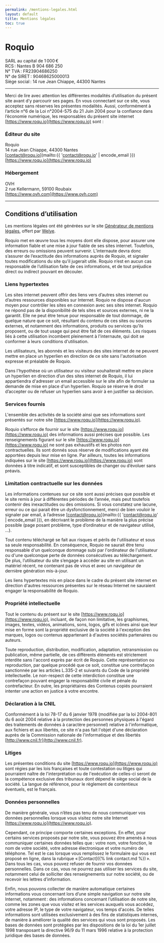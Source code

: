 ```yaml
---
permalink: /mentions-legales.html
layout: default
title: Mentions légales
toc: true
---
```


# Roquio
SARL au capital de 1 000 €\
RCS : Nantes B 904 686 250\
N° TVA : FR23904686250\
N° de SIRET : 90468625000013\
Siège social : 14 rue Jean Chiappe, 44300 Nantes

---

Merci de lire avec attention les différentes modalités d’utilisation du présent site avant d’y parcourir ses pages.
En vous connectant sur ce site, vous acceptez sans réserves les présentes modalités.
Aussi, conformément à l’article n°6 de la Loi n°2004-575 du 21 Juin 2004 pour la confiance dans l’économie numérique, les responsables du présent site internet [https://www.roqu.io](https://www.roqu.io) sont :

### Éditeur du site
Roquio\
14 rue Jean Chiappe, 44300 Nantes\
[contact@roqu.io](mailto:{{ 'contact@roqu.io' | encode_email }})\
[https://www.roqu.io](https://www.roqu.io)

### Hébergement
OVH\
2 rue Kellermann, 59100 Roubaix\
[https://www.ovh.com](https://www.ovh.com)

---

## Conditions d’utilisation
Les mentions légales ont été générées sur le site [Générateur de mentions légales](http://www.generateur-de-mentions-legales.com), offert par [Welye](http://welye.com).

Roquio met en œuvre tous les moyens dont elle dispose, pour assurer une information fiable et une mise à jour fiable de ses sites internet.
Toutefois, des erreurs ou omissions peuvent survenir.
L’internaute devra donc s’assurer de l’exactitude des informations auprès de Roquio, et signaler toutes modifications du site qu’il jugerait utile. 
Roquio n’est en aucun cas responsable de l’utilisation faite de ces informations, et de tout préjudice direct ou indirect pouvant en découler.

### Liens hypertextes
Les sites internet peuvent offrir des liens vers d’autres sites internet ou d’autres ressources disponibles sur Internet.
Roquio ne dispose d'aucun moyen pour contrôler les sites en connexion avec ses sites internet. 
Roquio ne répond pas de la disponibilité de tels sites et sources externes, ni ne la garantit.
Elle ne peut être tenue pour responsable de tout dommage, de quelque nature que ce soit, résultant du contenu de ces sites ou sources externes, et notamment des informations, produits ou services qu’ils proposent, ou de tout usage qui peut être fait de ces éléments.
Les risques liés à cette utilisation incombent pleinement à l'internaute, qui doit se conformer à leurs conditions d'utilisation.

Les utilisateurs, les abonnés et les visiteurs des sites internet de ne peuvent mettre en place un hyperlien en direction de ce site sans l'autorisation expresse et préalable de Roquio.

Dans l'hypothèse où un utilisateur ou visiteur souhaiterait mettre en place un hyperlien en direction d’un des sites internet de Roquio, il lui appartiendra d'adresser un email accessible sur le site afin de formuler sa demande de mise en place d'un hyperlien.
Roquio se réserve le droit d’accepter ou de refuser un hyperlien sans avoir à en justifier sa décision.

### Services fournis
L'ensemble des activités de la société ainsi que ses informations sont présentés sur notre site [https://www.roqu.io](https://www.roqu.io).

Roquio s’efforce de fournir sur le site [https://www.roqu.io](https://www.roqu.io) des informations aussi précises que possible.
Les renseignements figurant sur le site [https://www.roqu.io](https://www.roqu.io) ne sont pas exhaustifs et les photos non contractuelles.
Ils sont donnés sous réserve de modifications ayant été apportées depuis leur mise en ligne.
Par ailleurs, toutes les informations indiquées sur le site [https://www.roqu.io](https://www.roqu.io) sont données à titre indicatif, et sont susceptibles de changer ou d’évoluer sans préavis.

### Limitation contractuelle sur les données
Les informations contenues sur ce site sont aussi précises que possible et le site remis à jour à différentes périodes de l’année, mais peut toutefois contenir des inexactitudes ou des omissions.
Si vous constatez une lacune, erreur ou ce qui parait être un dysfonctionnement, merci de bien vouloir le signaler par email, à l’adresse [contact@roqu.io](mailto:{{ 'contact@roqu.io' | encode_email }}), en décrivant le problème de la manière la plus précise possible (page posant problème, type d’ordinateur et de navigateur utilisé, …).

Tout contenu téléchargé se fait aux risques et périls de l'utilisateur et sous sa seule responsabilité.
En conséquence, Roquio ne saurait être tenu responsable d'un quelconque dommage subi par l'ordinateur de l'utilisateur ou d'une quelconque perte de données consécutives au téléchargement. 
De plus, l’utilisateur du site s’engage à accéder au site en utilisant un matériel récent, ne contenant pas de virus et avec un navigateur de dernière génération mis-à-jour.

Les liens hypertextes mis en place dans le cadre du présent site internet en direction d'autres ressources présentes sur le réseau Internet ne sauraient engager la responsabilité de Roquio.

### Propriété intellectuelle
Tout le contenu du présent sur le site [https://www.roqu.io](https://www.roqu.io), incluant, de façon non limitative, les graphismes, images, textes, vidéos, animations, sons, logos, gifs et icônes ainsi que leur mise en forme sont la propriété exclusive de la société à l'exception des marques, logos ou contenus appartenant à d'autres sociétés partenaires ou auteurs.

Toute reproduction, distribution, modification, adaptation, retransmission ou publication, même partielle, de ces différents éléments est strictement interdite sans l'accord exprès par écrit de Roquio.
Cette représentation ou reproduction, par quelque procédé que ce soit, constitue une contrefaçon sanctionnée par les articles L.335-2 et suivants du Code de la propriété intellectuelle.
Le non-respect de cette interdiction constitue une contrefaçon pouvant engager la responsabilité civile et pénale du contrefacteur.
En outre, les propriétaires des Contenus copiés pourraient intenter une action en justice à votre encontre.

### Déclaration à la CNIL
Conformément à la loi 78-17 du 6 janvier 1978 (modifiée par la loi 2004-801 du 6 août 2004 relative à la protection des personnes physiques à l'égard des traitements de données à caractère personnel) relative à l'informatique, aux fichiers et aux libertés, ce site n'a pas fait l'objet d'une déclaration auprès de la Commission nationale de l'informatique et des libertés [http://www.cnil.fr](http://www.cnil.fr).

### Litiges
Les présentes conditions du site [https://www.roqu.io](https://www.roqu.io) sont régies par les lois françaises et toute contestation ou litiges qui pourraient naître de l'interprétation ou de l'exécution de celles-ci seront de la compétence exclusive des tribunaux dont dépend le siège social de la société.
La langue de référence, pour le règlement de contentieux éventuels, est le français.

### Données personnelles
De manière générale, vous n’êtes pas tenu de nous communiquer vos données personnelles lorsque vous visitez notre site Internet [https://www.roqu.io](https://www.roqu.io).

Cependant, ce principe comporte certaines exceptions.
En effet, pour certains services proposés par notre site, vous pouvez être amenés à nous communiquer certaines données telles que : votre nom, votre fonction, le nom de votre société, votre adresse électronique et votre numéro de téléphone. 
Tel est le cas lorsque vous remplissez le formulaire qui vous est proposé en ligne, dans la rubrique « [Contact]({% link contact.md %}) ».
Dans tous les cas, vous pouvez refuser de fournir vos données personnelles.
Dans ce cas, vous ne pourrez pas utiliser les services du site, notamment celui de solliciter des renseignements sur notre société, ou de recevoir les lettres d’information.

Enfin, nous pouvons collecter de manière automatique certaines informations vous concernant lors d’une simple navigation sur notre site Internet, notamment : des informations concernant l’utilisation de notre site, comme les zones que vous visitez et les services auxquels vous accédez, votre adresse IP, le type de votre navigateur, vos temps d'accès.
De telles informations sont utilisées exclusivement à des fins de statistiques internes, de manière à améliorer la qualité des services qui vous sont proposés.
Les bases de données sont protégées par les dispositions de la loi du 1er juillet 1998 transposant la directive 96/9 du 11 mars 1996 relative à la protection juridique des bases de données.
